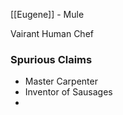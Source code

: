 [[Eugene]] - Mule

Vairant Human Chef


### Spurious Claims
- Master Carpenter
- Inventor of Sausages
- 